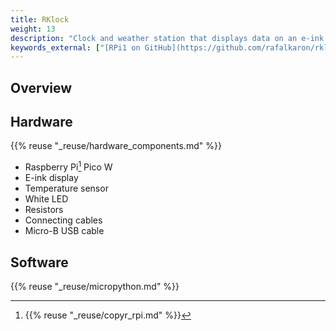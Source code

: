```yaml
---
title: RKlock
weight: 13
description: "Clock and weather station that displays data on an e-ink display."
keywords_external: ["[RPi1 on GitHub](https://github.com/rafalkaron/rklock)"]
---
```


## Overview

## Hardware

{{% reuse "_reuse/hardware_components.md" %}}

* Raspberry Pi[^1] Pico W
* E-ink display
* Temperature sensor
* White LED
* Resistors
* Connecting cables
* Micro-B USB cable

[^1]: {{% reuse "_reuse/copyr_rpi.md" %}}

## Software

{{% reuse "_reuse/micropython.md" %}}
